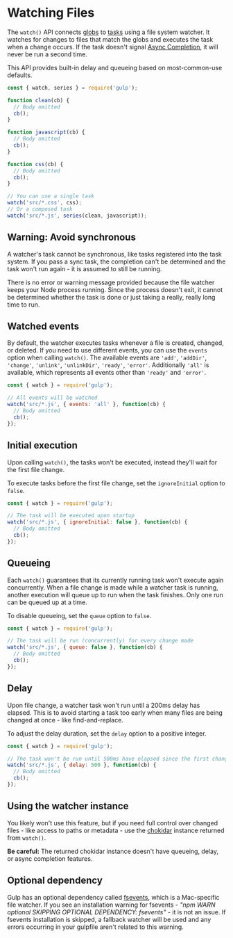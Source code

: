 <!-- front-matter
id: watching-files
title: Watching Files
hide_title: true
sidebar_label: Watching Files
-->

# Watching Files

The `watch()` API connects [globs][globs-docs] to [tasks][creating-tasks-docs] using a file system watcher. It watches for changes to files that match the globs and executes the task when a change occurs. If the task doesn't signal [Async Completion][async-completion-doc], it will never be run a second time.

This API provides built-in delay and queueing based on most-common-use defaults.

```js
const { watch, series } = require('gulp');

function clean(cb) {
  // Body omitted
  cb();
}

function javascript(cb) {
  // Body omitted
  cb();
}

function css(cb) {
  // Body omitted
  cb();
}

// You can use a single task
watch('src/*.css', css);
// Or a composed task
watch('src/*.js', series(clean, javascript));
```

## Warning: Avoid synchronous

A watcher's task cannot be synchronous, like tasks registered into the task system. If you pass a sync task, the completion can't be determined and the task won't run again - it is assumed to still be running.

There is no error or warning message provided because the file watcher keeps your Node process running. Since the process doesn't exit, it cannot be determined whether the task is done or just taking a really, really long time to run.

## Watched events

By default, the watcher executes tasks whenever a file is created, changed, or deleted.
If you need to use different events, you can use the `events` option when calling `watch()`. The available events are `'add'`, `'addDir'`, `'change'`, `'unlink'`, `'unlinkDir'`, `'ready'`, `'error'`. Additionally `'all'` is available, which represents all events other than `'ready'` and `'error'`.

```js
const { watch } = require('gulp');

// All events will be watched
watch('src/*.js', { events: 'all' }, function(cb) {
  // Body omitted
  cb();
});
```

## Initial execution

Upon calling `watch()`, the tasks won't be executed, instead they'll wait for the first file change.

To execute tasks before the first file change, set the `ignoreInitial` option to `false`.

```js
const { watch } = require('gulp');

// The task will be executed upon startup
watch('src/*.js', { ignoreInitial: false }, function(cb) {
  // Body omitted
  cb();
});
```

## Queueing

Each `watch()` guarantees that its currently running task won't execute again concurrently. When a file change is made while a watcher task is running, another execution will queue up to run when the task finishes. Only one run can be queued up at a time.

To disable queueing, set the `queue` option to `false`.

```js
const { watch } = require('gulp');

// The task will be run (concurrently) for every change made
watch('src/*.js', { queue: false }, function(cb) {
  // Body omitted
  cb();
});
```

## Delay

Upon file change, a watcher task won't run until a 200ms delay has elapsed. This is to avoid starting a task too early when many files are being changed at once - like find-and-replace.

To adjust the delay duration, set the `delay` option to a positive integer.

```js
const { watch } = require('gulp');

// The task won't be run until 500ms have elapsed since the first change
watch('src/*.js', { delay: 500 }, function(cb) {
  // Body omitted
  cb();
});
```

## Using the watcher instance

You likely won't use this feature, but if you need full control over changed files - like access to paths or metadata - use the [chokidar][chokidar-module-package] instance returned from `watch()`.

__Be careful:__ The returned chokidar instance doesn't have queueing, delay, or async completion features.

## Optional dependency

Gulp has an optional dependency called [fsevents][fsevents-package], which is a Mac-specific file watcher. If you see an installation warning for fsevents - _"npm WARN optional SKIPPING OPTIONAL DEPENDENCY: fsevents"_ - it is not an issue.
If fsevents installation is skipped, a fallback watcher will be used and any errors occurring in your gulpfile aren't related to this warning.

[globs-docs]: 6-explaining-globs.md
[creating-tasks-docs]: 3-creating-tasks.md
[async-completion-doc]: 4-async-completion.md
[chokidar-module-package]: https://www.npmjs.com/package/chokidar
[fsevents-package]: https://www.npmjs.com/package/fsevents
